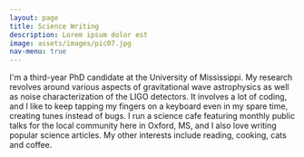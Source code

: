 ```yaml
---
layout: page
title: Science Writing
description: Lorem ipsum dolor est
image: assets/images/pic07.jpg
nav-menu: true
---
```


I'm a third-year PhD candidate at the University of Mississippi. My research revolves around various aspects of gravitational wave astrophysics as well as noise characterization of the LIGO detectors. It involves a lot of coding, and I like to keep tapping my fingers on a keyboard even in my spare time, creating tunes instead of bugs. I run a science cafe featuring monthly public talks for the local community here in Oxford, MS, and I also love writing popular science articles. My other interests include reading, cooking, cats and coffee.

